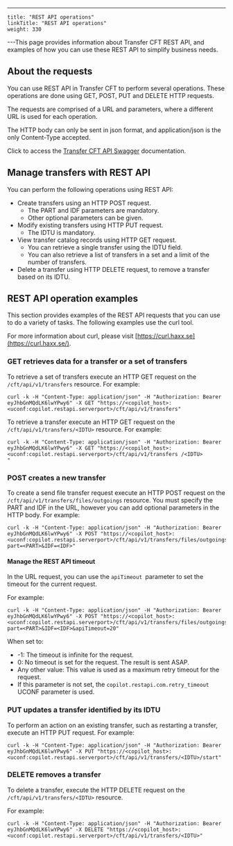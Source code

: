 ---
    title: "REST API operations"
    linkTitle: "REST API operations"
    weight: 330
---This page provides information about Transfer CFT REST API, and examples of how you can use these REST API to simplify business needs.

## About the requests

You can use REST API in Transfer CFT to perform several operations. These operations are done using GET, POST, PUT and DELETE HTTP requests.

The requests are comprised of a URL and parameters, where a different URL is used for each operation.

The HTTP body can only be sent in json format, and application/json is the only Content-Type accepted.

Click to access the [Transfer CFT API Swagger](http://apidocs.axway.com/swagger-ui/index.html?productname=transfercft&productversion=3.8&filename=transfercft-swagger-api.json) documentation.

## Manage transfers with REST API

You can perform the following operations using REST API:

- Create transfers using an HTTP POST request.
    -   The PART and IDF parameters are mandatory.
    -   Other optional parameters can be given.
- Modify existing transfers using HTTP PUT request.
    -   The IDTU is mandatory.
- View transfer catalog records using HTTP GET request.
    -   You can retrieve a single transfer using the IDTU field.
    -   You can also retrieve a list of transfers in a set and a limit of the number of transfers.
- Delete a transfer using HTTP DELETE request, to remove a transfer based on its IDTU.

## REST API operation examples

This section provides examples of the REST API requests that you can use to do a variety of tasks. The following examples use the curl tool.

For more information about curl, please visit [https://curl.haxx.se](https://curl.haxx.se/).

### GET retrieves data for a transfer or a set of transfers

To retrieve a set of transfers execute an HTTP GET request on the `/cft/api/v1/transfers` resource. For example:

```
curl -k -H "Content-Type: application/json" -H "Authorization: Bearer eyJhbGnMQdLK6lwYPwy6" -X GET "https://<copilot_host>:<uconf:copilot.restapi.serverport>/cft/api/v1/transfers"
```

To retrieve a transfer execute an HTTP GET request on the `/cft/api/v1/transfers/<IDTU>` resource. For example:

```
curl -k -H "Content-Type: application/json" -H "Authorization: Bearer eyJhbGnMQdLK6lwYPwy6" -X GET "https://<copilot_host>:<uconf:copilot.restapi.serverport>/cft/api/v1/transfers /<IDTU>
"
```

### POST creates a new transfer

To create a send file transfer request execute an HTTP POST request on the `/cft/api/v1/transfers/files/outgoings` resource. You must specify the PART and IDF in the URL, however you can add optional parameters in the HTTP body. For example:

```
curl -k -H "Content-Type: application/json" -H "Authorization: Bearer eyJhbGnMQdLK6lwYPwy6" -X POST "https://<copilot_host>:<uconf:copilot.restapi.serverport>/cft/api/v1/transfers/files/outgoings?part=<PART>&IDF=<IDF>"
```

#### Manage the REST API timeout

In the URL request, you can use the `apiTimeout `parameter to set the timeout for the current request.

For example:

```
curl -k -H "Content-Type: application/json" -H "Authorization: Bearer eyJhbGnMQdLK6lwYPwy6" -X POST "https://<copilot_host>:<uconf:copilot.restapi.serverport>/cft/api/v1/transfers/files/outgoings?part=<PART>&IDF=<IDF>&apiTimeout=20"
```

When set to:

- -1: The timeout is infinite for the request.
- 0: No timeout is set for the request. The result is sent ASAP.
- Any other value: This value is used as a maximum retry timeout for the request.
- If this parameter is not set, the `copilot.restapi.com.retry_timeout` UCONF parameter is used.

### PUT updates a transfer identified by its IDTU

To perform an action on an existing transfer, such as restarting a transfer, execute an HTTP PUT request. For example:

```
curl -k -H "Content-Type: application/json" -H "Authorization: Bearer eyJhbGnMQdLK6lwYPwy6" -X PUT "https://<copilot_host>:<uconf:copilot.restapi.serverport>/cft/api/v1/transfers/<IDTU>/start"
```

### DELETE removes a transfer

To delete a transfer, execute the HTTP DELETE request on the `/cft/api/v1/transfers/<IDTU>` resource.

For example:

```
curl -k -H "Content-Type: application/json" -H "Authorization: Bearer eyJhbGnMQdLK6lwYPwy6" -X DELETE "https://<copilot_host>:<uconf:copilot.restapi.serverport>/cft/api/v1/transfers/<IDTU>"
```
